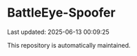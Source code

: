 # BattleEye-Spoofer

Last updated: 2025-06-13 00:09:25

This repository is automatically maintained.
